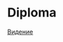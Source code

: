 # Diploma

[Видение](videnie.md)

<!---[Словарь терминов](slovar.md)

[Дополнительная спецификация](dop_spec.md)

[Спецификация прецедента](spec.md)-->
